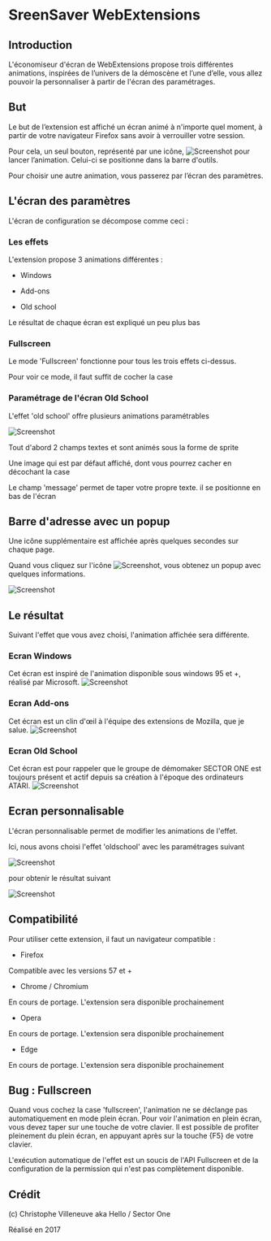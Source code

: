# SreenSaver WebExtensions
## Introduction
L'économiseur d'écran de WebExtensions propose trois différentes animations, inspirées de l’univers de la démoscène et l’une d’elle, vous allez pouvoir la personnaliser à partir de l'écran des paramétrages.


## But
Le but de l’extension est affiché un écran animé à n'importe quel moment, à partir de votre navigateur Firefox sans avoir à verrouiller votre session.

Pour cela, un seul bouton, représenté par une icône, ![Screenshot](screenshots/icon.png "icône pour lancer l'animation") pour lancer l’animation. Celui-ci se positionne dans la barre d'outils.

Pour choisir une autre animation, vous passerez par l’écran des paramètres.


## L'écran des paramètres
L'écran de configuration se décompose comme ceci : 

### Les effets

L'extension propose 3 animations différentes : 

* Windows 

* Add-ons

* Old school

Le résultat de chaque écran est expliqué un peu plus bas

 
### Fullscreen
Le mode 'Fullscreen' fonctionne pour tous les trois effets ci-dessus. 

Pour voir ce mode, il faut suffit de cocher la case


### Paramétrage de l'écran Old School

L'effet 'old school' offre plusieurs animations paramétrables

![Screenshot](screenshots/settings.png "Settings")

Tout d'abord 2 champs textes et sont animés sous la forme de sprite

Une image qui est par défaut affiché, dont vous pourrez cacher en décochant la case

Le champ 'message' permet de taper votre propre texte. il se positionne en bas de l'écran  



## Barre d'adresse avec un popup
Une icône supplémentaire est affichée après quelques secondes sur chaque page.

Quand vous cliquez sur l'icône ![Screenshot](screenshots/icon2.png "icône pour accéder aux paramétrages"), vous obtenez un popup  avec quelques informations.   

![Screenshot](screenshots/about.png "About")



## Le résultat

Suivant l'effet que vous avez choisi, l'animation affichée sera différente.

### Ecran Windows

Cet écran est inspiré de l'animation disponible sous windows 95 et +, réalisé par Microsoft.
![Screenshot](screenshots/windows.png "ScreenSaver webExtensions : effect Windows")

### Ecran Add-ons
Cet écran est un clin d'œil à l'équipe des extensions de Mozilla, que je salue.
![Screenshot](screenshots/addons.png "ScreenSaver webExtensions : effect Addons")

### Ecran Old School
Cet écran est pour rappeler que le groupe de démomaker SECTOR ONE est toujours présent et actif depuis sa création à l'époque des ordinateurs ATARI. 
![Screenshot](screenshots/oldschool.png "ScreenSaver webExtensions : effect Oldschool")


## Ecran personnalisable

L'écran personnalisable permet de modifier les animations de l'effet. 

Ici, nous avons choisi l'effet 'oldschool' avec les paramétrages suivant 

![Screenshot](screenshots/demo1-setting.png "Ecran de configuration personnalisé")


pour obtenir le résultat suivant

![Screenshot](screenshots/demo1.png "exemple ScreenSaver webExtensions personnalisé")



## Compatibilité
Pour utiliser cette extension, il faut un navigateur compatible : 

* Firefox 

Compatible avec les versions 57 et +

* Chrome / Chromium

En cours de portage. L'extension sera disponible prochainement

* Opera

En cours de portage. L'extension sera disponible prochainement

* Edge 

En cours de portage. L'extension sera disponible prochainement


## Bug : Fullscreen

Quand vous cochez la case 'fullscreen', l'animation ne se déclange pas automatiquement en mode plein écran. Pour voir l'animation en plein écran, vous devez taper sur une touche de votre clavier. Il est possible de profiter pleinement du plein écran, en appuyant après sur la touche {F5} de votre clavier.

L'exécution automatique de l'effet est un soucis de l'API Fullscreen et de la configuration de la permission qui n'est pas complètement disponible.


## Crédit
(c) Christophe Villeneuve aka Hello / Sector One

Réalisé en 2017



